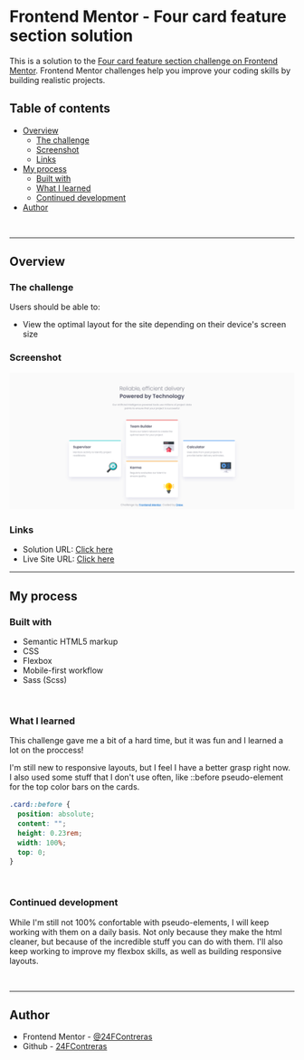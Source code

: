 # Frontend Mentor - Four card feature section solution

This is a solution to the [Four card feature section challenge on Frontend Mentor](https://www.frontendmentor.io/challenges/four-card-feature-section-weK1eFYK). Frontend Mentor challenges help you improve your coding skills by building realistic projects.

## Table of contents

- [Overview](#overview)
  - [The challenge](#the-challenge)
  - [Screenshot](#screenshot)
  - [Links](#links)
- [My process](#my-process)
  - [Built with](#built-with)
  - [What I learned](#what-i-learned)
  - [Continued development](#continued-development)
- [Author](#author)

<br>

---

## Overview

### The challenge

Users should be able to:

- View the optimal layout for the site depending on their device's screen size

### Screenshot

![](assets/img/screenshot.png)

### Links

- Solution URL: [Click here](https://github.com/24FContreras/FM-fourCardFeatureSection)
- Live Site URL: [Click here](https://24FContreras.github.io/FM-fourCardFeatureSection)

---

## My process

### Built with

- Semantic HTML5 markup
- CSS
- Flexbox
- Mobile-first workflow
- Sass (Scss)

<br>

### What I learned

This challenge gave me a bit of a hard time, but it was fun and I learned a lot on the proccess!

I'm still new to responsive layouts, but I feel I have a better grasp right now. I also used some stuff that I don't use often, like ::before pseudo-element for the top color bars on the cards.

```scss
.card::before {
  position: absolute;
  content: "";
  height: 0.23rem;
  width: 100%;
  top: 0;
}
```

<br>

### Continued development

While I'm still not 100% confortable with pseudo-elements, I will keep working with them on a daily basis. Not only because they make the html cleaner, but because of the incredible stuff you can do with them. I'll also keep working to improve my flexbox skills, as well as building responsive layouts.

<br>

---

## Author

- Frontend Mentor - [@24FContreras](https://www.frontendmentor.io/profile/24FContreras)
- Github - [24FContreras](https://github.com/24FContreras)
